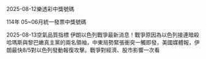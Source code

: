 
2025-08-12樂透彩中獎號碼

                                
114年 05~06月統一發票中獎號碼
                             
2025-08-13空氣品質指標
                              伊朗以色列戰爭最新消息！戰爭原因為以色列接連暗殺哈瑪斯與黎巴嫩真主黨的兩名領袖，中東局勢緊張衝突一觸即發，美國媒體報，伊朗最快8/5對以色列發動報復攻擊。戰爭對經濟、股市影響一次看